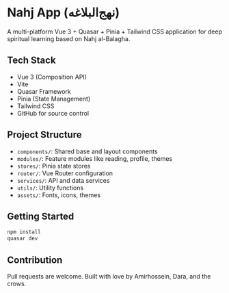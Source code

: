 # Nahj App (نهج‌البلاغه)

A multi-platform Vue 3 + Quasar + Pinia + Tailwind CSS application for deep spiritual learning based on Nahj al-Balagha.

## Tech Stack

- Vue 3 (Composition API)
- Vite
- Quasar Framework
- Pinia (State Management)
- Tailwind CSS
- GitHub for source control

## Project Structure

- `components/`: Shared base and layout components
- `modules/`: Feature modules like reading, profile, themes
- `stores/`: Pinia state stores
- `router/`: Vue Router configuration
- `services/`: API and data services
- `utils/`: Utility functions
- `assets/`: Fonts, icons, themes

## Getting Started

```bash
npm install
quasar dev
```

## Contribution

Pull requests are welcome. Built with love by Amirhossein, Dara, and the crows.
